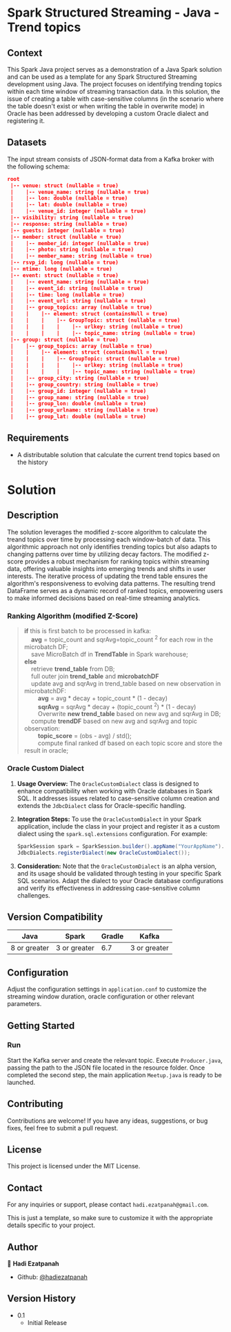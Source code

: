 # Spark Structured Streaming - Java - Trend topics

## Context

This Spark Java project serves as a demonstration of a Java Spark solution and can be used as a template for any Spark Structured Streaming development using Java. The project focuses on identifying trending topics within each time window of streaming transaction data. In this solution, the issue of creating a table with case-sensitive columns (in the scenario where the table doesn't exist or when writing the table in overwrite mode) in Oracle has been addressed by developing a custom Oracle dialect and registering it.

## Datasets
The input stream consists of JSON-format data from a Kafka broker with the following schema:

```json
root
 |-- venue: struct (nullable = true)
 |    |-- venue_name: string (nullable = true)
 |    |-- lon: double (nullable = true)
 |    |-- lat: double (nullable = true)
 |    |-- venue_id: integer (nullable = true)
 |-- visibility: string (nullable = true)
 |-- response: string (nullable = true)
 |-- guests: integer (nullable = true)
 |-- member: struct (nullable = true)
 |    |-- member_id: integer (nullable = true)
 |    |-- photo: string (nullable = true)
 |    |-- member_name: string (nullable = true)
 |-- rsvp_id: long (nullable = true)
 |-- mtime: long (nullable = true)
 |-- event: struct (nullable = true)
 |    |-- event_name: string (nullable = true)
 |    |-- event_id: string (nullable = true)
 |    |-- time: long (nullable = true)
 |    |-- event_url: string (nullable = true)
 |    |-- group_topics: array (nullable = true)
 |    |    |-- element: struct (containsNull = true)
 |    |    |    |-- GroupTopic: struct (nullable = true)
 |    |    |    |    |-- urlkey: string (nullable = true)
 |    |    |    |    |-- topic_name: string (nullable = true)
 |-- group: struct (nullable = true)
 |    |-- group_topics: array (nullable = true)
 |    |    |-- element: struct (containsNull = true)
 |    |    |    |-- GroupTopic: struct (nullable = true)
 |    |    |    |    |-- urlkey: string (nullable = true)
 |    |    |    |    |-- topic_name: string (nullable = true)
 |    |-- group_city: string (nullable = true)
 |    |-- group_country: string (nullable = true)
 |    |-- group_id: integer (nullable = true)
 |    |-- group_name: string (nullable = true)
 |    |-- group_lon: double (nullable = true)
 |    |-- group_urlname: string (nullable = true)
 |    |-- group_lat: double (nullable = true)

```


## Requirements

* A distributable solution that calculate the current trend topics based on the history


# Solution
## Description

The solution leverages the modified z-score algorithm to calculate the treand topics over time by processing each window-batch of data. This algorithmic approach not only identifies trending topics but also adapts to changing patterns over time by utilizing decay factors. The modified z-score provides a robust mechanism for ranking topics within streaming data, offering valuable insights into emerging trends and shifts in user interests. The iterative process of updating the trend table ensures the algorithm's responsiveness to evolving data patterns. The resulting trend DataFrame serves as a dynamic record of ranked topics, empowering users to make informed decisions based on real-time streaming analytics.
### Ranking Algorithm (modified Z-Score)

>**if** this is first batch to be processed in kafka:  
>&nbsp;&nbsp;&nbsp;&nbsp;**avg** = topic_count and sqrAvg=topic_count <sup>2</sup> for each row in the microbatch DF;  
>&nbsp;&nbsp;&nbsp;&nbsp;save MicroBatch df in **TrendTable** in Spark warehouse;  
>**else**  
>&nbsp;&nbsp;&nbsp;&nbsp;retrieve **trend_table** from DB;  
>&nbsp;&nbsp;&nbsp;&nbsp;full outer join **trend_table** and **microbatchDF**  
>&nbsp;&nbsp;&nbsp;&nbsp;update avg and sqrAvg in trend_table based on new observation in microbatchDF:  
>&nbsp;&nbsp;&nbsp;&nbsp;&nbsp;&nbsp;&nbsp;&nbsp;**avg** = avg * decay + topic_count * (1 - decay)  
>&nbsp;&nbsp;&nbsp;&nbsp;&nbsp;&nbsp;&nbsp;&nbsp;**sqrAvg** = sqrAvg * decay + (topic_count <sup>2</sup>) * (1 - decay)  
>&nbsp;&nbsp;&nbsp;&nbsp;&nbsp;&nbsp;&nbsp;&nbsp;Overwrite **new trend_table** based on new avg and sqrAvg in DB;  
>&nbsp;&nbsp;&nbsp;&nbsp;compute **trendDF** based on new avg and sqrAvg and topic observation:  
>&nbsp;&nbsp;&nbsp;&nbsp;&nbsp;&nbsp;&nbsp;&nbsp;**topic_score** = (obs - avg) / std();  
>&nbsp;&nbsp;&nbsp;&nbsp;&nbsp;&nbsp;&nbsp;&nbsp;compute final ranked df based on each topic score and store the result in oracle; 

### Oracle Custom Dialect
1. **Usage Overview:**
    The `OracleCustomDialect` class is designed to enhance compatibility when working with Oracle databases in Spark SQL. It addresses issues related to case-sensitive column creation and extends the `JdbcDialect` class for Oracle-specific handling.

2. **Integration Steps:**
    To use the `OracleCustomDialect` in your Spark application, include the class in your project and register it as a custom dialect using the `spark.sql.extensions` configuration. For example:
    ```java
    SparkSession spark = SparkSession.builder().appName("YourAppName").getOrCreate();
    JdbcDialects.registerDialect(new OracleCustomDialect());
    ```

3. **Consideration:**
    Note that the `OracleCustomDialect` is an alpha version, and its usage should be validated through testing in your specific Spark SQL scenarios. Adapt the dialect to your Oracle database configurations and verify its effectiveness in addressing case-sensitive column challenges.


## Version Compatibility

| Java | Spark | Gradle | Kafka |
| ---- | ----- | ------ | ----- |
| 8 or greater | 3 or greater | 6.7 | 3 or greater |

## Configuration
Adjust the configuration settings in `application.conf` to customize the streaming window duration, oracle configuration or other relevant parameters.

## Getting Started
### Run
Start the Kafka server and create the relevant topic. Execute `Producer.java`, passing the path to the JSON file located in the resource folder. Once completed the second step, the main application `Meetup.java` is ready to be launched.

## Contributing
Contributions are welcome! If you have any ideas, suggestions, or bug fixes, feel free to submit a pull request.

## License
This project is licensed under the MIT License.

## Contact
For any inquiries or support, please contact `hadi.ezatpanah@gmail.com`.

This is just a template, so make sure to customize it with the appropriate details specific to your project.

## Author

👤 **Hadi Ezatpanah**

- Github: [@hadiezatpanah](https://github.com/hadiezatpanah)

## Version History
* 0.1
    * Initial Release
